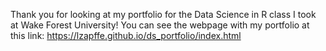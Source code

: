Thank you for looking at my portfolio for the Data Science in R class I took at Wake Forest University! You can see the webpage with my portfolio at this link: https://lzapffe.github.io/ds_portfolio/index.html
